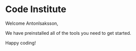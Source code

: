 # Code Institute

Welcome AntonIsaksson,

We have preinstalled all of the tools you need to get started.

Happy coding!